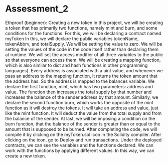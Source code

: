 # Assessment_2
Ethproof (beginner): Creating a new token
In this project, we will be creating a token that has primarily two functions, namely mint and burn, and some conditions for the functions.
For this, we will be declaring a contract named myToken In this, we will declare the public variables tokenName, tokenAbbrv, and totalSupply. We will be setting the value to zero. We will be setting the values of the code in the code itself rather than declaring them at runtime. We will set the access modifier of all three variables to the public so that everyone can access them. We will be creating a mapping function, which is also similar to dict and hash functions in other programming languages). Every address is associated with a uint value, and whenever we pass an address to the mapping function, it returns the token amount that the address has. So the address is mapped to the balances variable. We declare the first function, mint, which has two parameters: address and value. The function then increases the total supply by that number and increases the balance of the sender address by that amount. Similarly, we declare the second function burn, which works the opposite of the mint function as it will destroy the tokens. It will take an address and value, just like the mint function. It will deduct the value from the total supply and from the balance of the sender. At last, we will be imposing a condition on the burn function, that the balance of the sender is greater than or equal to the amount that is supposed to be burned. 
After completing the code, we will compile it by clicking on the myToken.sol icon in the Solidity compiler. After clicking on the icon, go to Deploy and run transactions. Under the deployed contracts, we can see the variables and the functions declared. We can work with the functions by applying different values. In this way, we can create a new token.
